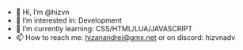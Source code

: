 - 👋 Hi, I’m @hizvn
- 👀 I’m interested in: Development
- 🌱 I’m currently learning: CSS/HTML/LUA/JAVASCRIPT
- 📫 How to reach me: hizanandrei@gmx.net or on discord: hizvnadv

